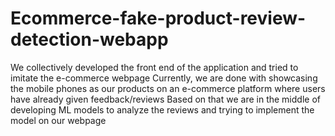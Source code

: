 # Ecommerce-fake-product-review-detection-webapp
 
We collectively developed the front end of the application and tried to imitate the e-commerce webpage 
Currently, we are done with showcasing the mobile phones as our products on an e-commerce platform where users have already given feedback/reviews
Based on that we are in the middle of developing ML models to analyze the reviews and trying to implement the model on our webpage
